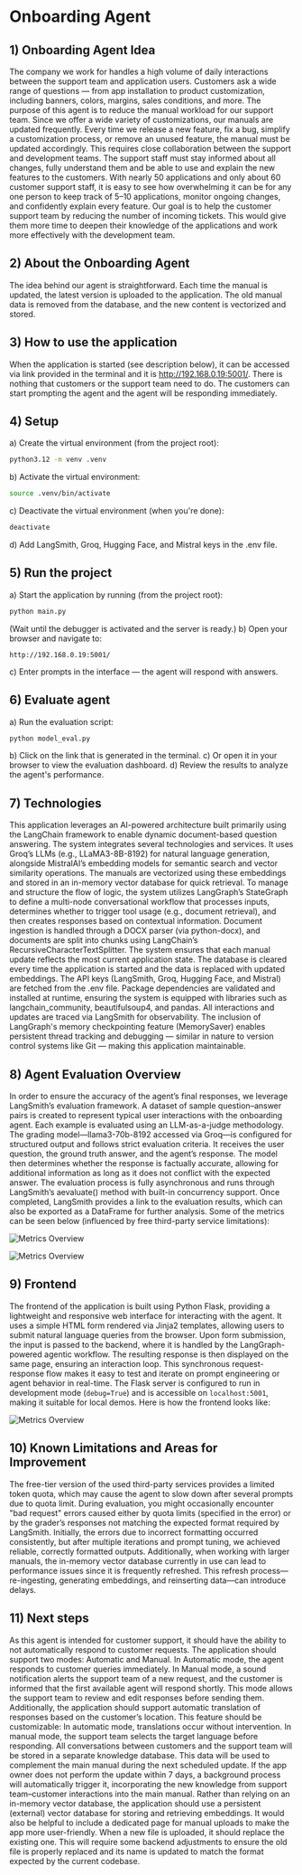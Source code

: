 # Onboarding Agent

## 1) Onboarding Agent Idea
The company we work for handles a high volume of daily interactions between the support team and application users. Customers ask a wide range of questions — from app installation to product customization, including banners, colors, margins, sales conditions, and more.
The purpose of this agent is to reduce the manual workload for our support team. Since we offer a wide variety of customizations, our manuals are updated frequently. Every time we release a new feature, fix a bug, simplify a customization process, or remove an unused feature, the manual must be updated accordingly. This requires close collaboration between the support and development teams. The support staff must stay informed about all changes, fully understand them and be able to use and explain the new features to the customers.
With nearly 50 applications and only about 60 customer support staff, it is easy to see how overwhelming it can be for any one person to keep track of 5–10 applications, monitor ongoing changes, and confidently explain every feature.
Our goal is to help the customer support team by reducing the number of incoming tickets. This would give them more time to deepen their knowledge of the applications and work more effectively with the development team.

## 2) About the Onboarding Agent
The idea behind our agent is straightforward. Each time the manual is updated, the latest version is uploaded to the application. The old manual data is removed from the database, and the new content is vectorized and stored.

## 3) How to use the application
When the application is started (see description below), it can be accessed via link provided in the terminal and it is http://192.168.0.19:5001/. There is nothing that customers or the support team need to do. The customers can start prompting the agent and the agent will be responding immediately.

## 4) Setup
a) Create the virtual environment (from the project root):
```bash
python3.12 -m venv .venv
```
b) Activate the virtual environment:
```bash
source .venv/bin/activate
```
c) Deactivate the virtual environment (when you're done):
```bash
deactivate
```
d) Add LangSmith, Groq, Hugging Face, and Mistral keys in the .env file.

## 5) Run the project
a) Start the application by running (from the project root):
```bash
python main.py 
```
(Wait until the debugger is activated and the server is ready.)
b) Open your browser and navigate to:
```
http://192.168.0.19:5001/
```
c) Enter prompts in the interface — the agent will respond with answers.

## 6) Evaluate agent
a) Run the evaluation script:
```bash
python model_eval.py
```
b) Click on the link that is generated in the terminal.
c) Or open it in your browser to view the evaluation dashboard.
d) Review the results to analyze the agent's performance.

## 7) Technologies
This application leverages an AI-powered architecture built primarily using the LangChain framework to enable dynamic document-based question answering. The system integrates several technologies and services. It uses Groq’s LLMs (e.g., LLaMA3-8B-8192) for natural language generation, alongside MistralAI’s embedding models for semantic search and vector similarity operations. The manuals are vectorized using these embeddings and stored in an in-memory vector database for quick retrieval. 
To manage and structure the flow of logic, the system utilizes LangGraph’s StateGraph to define a multi-node conversational workflow that processes inputs, determines whether to trigger tool usage (e.g., document retrieval), and then creates responses based on contextual information. 
Document ingestion is handled through a DOCX parser (via python-docx), and documents are split into chunks using LangChain’s RecursiveCharacterTextSplitter. The system ensures that each manual update reflects the most current application state. The database is cleared every time the application is started and the data is replaced with updated embeddings.
The API keys (LangSmith, Groq, Hugging Face, and Mistral) are fetched from the .env file.
Package dependencies are validated and installed at runtime, ensuring the system is equipped with libraries such as langchain_community, beautifulsoup4, and pandas.
All interactions and updates are traced via LangSmith for observability. The inclusion of LangGraph's memory checkpointing feature (MemorySaver) enables persistent thread tracking and debugging — similar in nature to version control systems like Git — making this application maintainable.

## 8) Agent Evaluation Overview
In order to ensure the accuracy of the agent’s final responses, we leverage LangSmith’s evaluation framework. A dataset of sample question–answer pairs is created to represent typical user interactions with the onboarding agent. Each example is evaluated using an LLM-as-a-judge methodology.
The grading model—llama3-70b-8192 accessed via Groq—is configured for structured output and follows strict evaluation criteria. It receives the user question, the ground truth answer, and the agent’s response. The model then determines whether the response is factually accurate, allowing for additional information as long as it does not conflict with the expected answer.
The evaluation process is fully asynchronous and runs through LangSmith’s aevaluate() method with built-in concurrency support. Once completed, LangSmith provides a link to the evaluation results, which can also be exported as a DataFrame for further analysis. Some of the metrics can be seen below (influenced by free third-party service limitations):

![Metrics Overview](assets/metrics_1.png)

![Metrics Overview](assets/metrics_2.png)


## 9) Frontend
The frontend of the application is built using Python Flask, providing a lightweight and responsive web interface for interacting with the agent. It uses a simple HTML form rendered via Jinja2 templates, allowing users to submit natural language queries from the browser. Upon form submission, the input is passed to the backend, where it is handled by the LangGraph-powered agentic workflow. The resulting response is then displayed on the same page, ensuring an interaction loop. This synchronous request-response flow makes it easy to test and iterate on prompt engineering or agent behavior in real-time. The Flask server is configured to run in development mode (`debug=True`) and is accessible on `localhost:5001`, making it suitable for local demos. Here is how the frontend looks like:

![Metrics Overview](assets/frontend.png)

## 10) Known Limitations and Areas for Improvement
The free-tier version of the used third-party services provides a limited token quota, which may cause the agent to slow down after several prompts due to quota limit. During evaluation, you might occasionally encounter "bad request" errors caused either by quota limits (specified in the error) or by the grader’s responses not matching the expected format required by LangSmith. Initially, the errors due to incorrect formatting occurred consistently, but after multiple iterations and prompt tuning, we achieved reliable, correctly formatted outputs. Additionally, when working with larger manuals, the in-memory vector database currently in use can lead to performance issues since it is frequently refreshed. This refresh process—re-ingesting, generating embeddings, and reinserting data—can introduce delays.

## 11) Next steps
As this agent is intended for customer support, it should have the ability to not automatically respond to customer requests. The application should support two modes: Automatic and Manual.
In Automatic mode, the agent responds to customer queries immediately.
In Manual mode, a sound notification alerts the support team of a new request, and the customer is informed that the first available agent will respond shortly. This mode allows the support team to review and edit responses before sending them.
Additionally, the application should support automatic translation of responses based on the customer’s location. This feature should be customizable:
In automatic mode, translations occur without intervention.
In manual mode, the support team selects the target language before responding.
All conversations between customers and the support team will be stored in a separate knowledge database. This data will be used to complement the main manual during the next scheduled update. If the app owner does not perform the update within 7 days, a background process will automatically trigger it, incorporating the new knowledge from support team–customer interactions into the main manual.
Rather than relying on an in-memory vector database, the application should use a persistent (external) vector database for storing and retrieving embeddings. It would also be helpful to include a dedicated page for manual uploads to make the app more user-friendly. When a new file is uploaded, it should replace the existing one. This will require some backend adjustments to ensure the old file is properly replaced and its name is updated to match the format expected by the current codebase.

